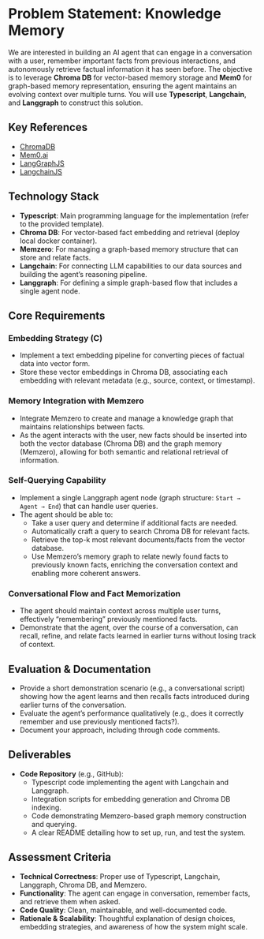 # Problem Statement: Knowledge Memory

We are interested in building an AI agent that can engage in a conversation with a user, remember important facts from previous interactions, and autonomously retrieve factual information it has seen before. The objective is to leverage **Chroma DB** for vector-based memory storage and **Mem0** for graph-based memory representation, ensuring the agent maintains an evolving context over multiple turns. You will use **Typescript**, **Langchain**, and **Langgraph** to construct this solution.

## Key References
- [ChromaDB](https://github.com/chroma-core/chroma)
- [Mem0.ai](https://mem0.ai)
- [LangGraphJS](https://langgraphjs.com/)
- [LangchainJS](https://js.langchain.com/)

## Technology Stack
- **Typescript**: Main programming language for the implementation (refer to the provided template).
- **Chroma DB**: For vector-based fact embedding and retrieval (deploy local docker container).
- **Memzero**: For managing a graph-based memory structure that can store and relate facts.
- **Langchain**: For connecting LLM capabilities to our data sources and building the agent’s reasoning pipeline.
- **Langgraph**: For defining a simple graph-based flow that includes a single agent node.

## Core Requirements

### Embedding Strategy (C)
- Implement a text embedding pipeline for converting pieces of factual data into vector form.
- Store these vector embeddings in Chroma DB, associating each embedding with relevant metadata (e.g., source, context, or timestamp).

### Memory Integration with Memzero
- Integrate Memzero to create and manage a knowledge graph that maintains relationships between facts.
- As the agent interacts with the user, new facts should be inserted into both the vector database (Chroma DB) and the graph memory (Memzero), allowing for both semantic and relational retrieval of information.

### Self-Querying Capability
- Implement a single Langgraph agent node (graph structure: `Start → Agent → End`) that can handle user queries.
- The agent should be able to:
  - Take a user query and determine if additional facts are needed.
  - Automatically craft a query to search Chroma DB for relevant facts.
  - Retrieve the top-k most relevant documents/facts from the vector database.
  - Use Memzero’s memory graph to relate newly found facts to previously known facts, enriching the conversation context and enabling more coherent answers.

### Conversational Flow and Fact Memorization
- The agent should maintain context across multiple user turns, effectively “remembering” previously mentioned facts.
- Demonstrate that the agent, over the course of a conversation, can recall, refine, and relate facts learned in earlier turns without losing track of context.

## Evaluation & Documentation
- Provide a short demonstration scenario (e.g., a conversational script) showing how the agent learns and then recalls facts introduced during earlier turns of the conversation.
- Evaluate the agent’s performance qualitatively (e.g., does it correctly remember and use previously mentioned facts?).
- Document your approach, including through code comments.

## Deliverables
- **Code Repository** (e.g., GitHub):
  - Typescript code implementing the agent with Langchain and Langgraph.
  - Integration scripts for embedding generation and Chroma DB indexing.
  - Code demonstrating Memzero-based graph memory construction and querying.
  - A clear README detailing how to set up, run, and test the system.

## Assessment Criteria
- **Technical Correctness**: Proper use of Typescript, Langchain, Langgraph, Chroma DB, and Memzero.
- **Functionality**: The agent can engage in conversation, remember facts, and retrieve them when asked.
- **Code Quality**: Clean, maintainable, and well-documented code.
- **Rationale & Scalability**: Thoughtful explanation of design choices, embedding strategies, and awareness of how the system might scale.

